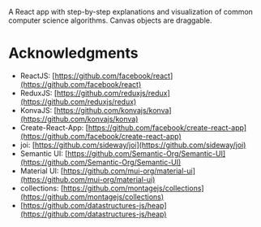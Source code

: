 A React app with step-by-step explanations and visualization of common computer science algorithms. Canvas objects are draggable.


# Acknowledgments

- ReactJS: [https://github.com/facebook/react](https://github.com/facebook/react)
- ReduxJS: [https://github.com/reduxjs/redux](https://github.com/reduxjs/redux)
- KonvaJS: [https://github.com/konvajs/konva](https://github.com/konvajs/konva)
- Create-React-App: [https://github.com/facebook/create-react-app](https://github.com/facebook/create-react-app)
- joi: [https://github.com/sideway/joi](https://github.com/sideway/joi)
- Semantic UI: [https://github.com/Semantic-Org/Semantic-UI](https://github.com/Semantic-Org/Semantic-UI)
- Material UI: [https://github.com/mui-org/material-ui](https://github.com/mui-org/material-ui)
- collections: [https://github.com/montagejs/collections](https://github.com/montagejs/collections)
- [https://github.com/datastructures-js/heap](https://github.com/datastructures-js/heap)
